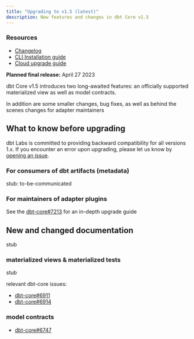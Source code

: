 ```yaml
---
title: "Upgrading to v1.5 (latest)"
description: New features and changes in dbt Core v1.5
---
```

### Resources

- [Changelog](https://github.com/dbt-labs/dbt-core/blob/v1.5.0b4/CHANGELOG.md)
- [CLI Installation guide](/docs/get-started/installation)
- [Cloud upgrade guide](/docs/dbt-versions/upgrade-core-in-cloud)

**Planned final release:** April 27 2023

dbt Core v1.5 introduces two long-awaited features: an officially supported materialized view as well as model contracts.

In addition are some smaller changes, bug fixes, as well as behind the scenes changes for adapter maintainers

## What to know before upgrading

dbt Labs is committed to providing backward compatibility for all versions 1.x. If you encounter an error upon upgrading, please let us know by [opening an issue](https://github.com/dbt-labs/dbt-core/issues/new).

### For consumers of dbt artifacts (metadata)

stub: to-be-communicated

### For maintainers of adapter plugins

See the [dbt-core#7213](https://github.com/dbt-labs/dbt-core/discussions/7213) for an in-depth upgrade guide

## New and changed documentation

stub

### materialized views & materialized tests

stub

relevant dbt-core issues:
- [dbt-core#6911](https://github.com/dbt-labs/dbt-core/issues/6911)
- [dbt-core#6914](https://github.com/dbt-labs/dbt-core/issues/6914)

### model contracts


- [dbt-core#6747](https://github.com/dbt-labs/dbt-core/issues/6747)
